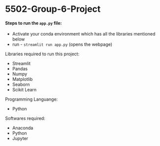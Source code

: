 # 5502-Group-6-Project

#### Steps to run the `app.py` file:
* Activate your conda environment which has all the libraries mentioned below
* run - `streamlit run app.py` (opens the webpage)

Libraries required to run this project:
* Streamlit
* Pandas
* Numpy
* Matplotlib
* Seaborn
* Scikit Learn

Programming Languange:
* Python

Softwares required:
* Anaconda
* Python
* Jupyter
